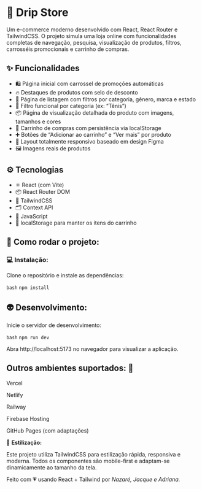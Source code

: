 # 👟 Drip Store

Um e-commerce moderno desenvolvido com React, React Router e TailwindCSS. O projeto simula uma loja online com funcionalidades completas de navegação, pesquisa, visualização de produtos, filtros, carrosséis promocionais e carrinho de compras.

## ✨ Funcionalidades

- 🛍 Página inicial com carrossel de promoções automáticas
- 🔥 Destaques de produtos com selo de desconto
- 🧾 Página de listagem com filtros por categoria, gênero, marca e estado
- 🧠 Filtro funcional por categoria (ex: “Tênis”)
- 📦 Página de visualização detalhada do produto com imagens, tamanhos e cores
- 🛒 Carrinho de compras com persistência via localStorage
- ➕ Botões de “Adicionar ao carrinho” e “Ver mais” por produto
- 🎯 Layout totalmente responsivo baseado em design Figma
- 🖼 Imagens reais de produtos

## ⚙️ Tecnologias

- ⚛️ React (com Vite)
- 📦 React Router DOM
- 🎨 TailwindCSS
- 🗂 Context API
- 🧠 JavaScript
- 💾 localStorage para manter os itens do carrinho

## 🚀 Como rodar o projeto:

### 💻 Instalação: 

Clone o repositório e instale as dependências:

```bash```
`npm install`

## 👽 Desenvolvimento:

Inicie o servidor de desenvolvimento:

```bash```
`npm run dev`

Abra http://localhost:5173 no navegador para visualizar a aplicação.

## Outros ambientes suportados: 👀 	

Vercel

Netlify

Railway

Firebase Hosting

GitHub Pages (com adaptações)

🎨 **Estilização:**

Este projeto utiliza TailwindCSS para estilização rápida, responsiva e moderna. Todos os componentes são mobile-first e adaptam-se dinamicamente ao tamanho da tela.

Feito com 💗 usando React + Tailwind por *Nazaré, Jacque e Adriana.*